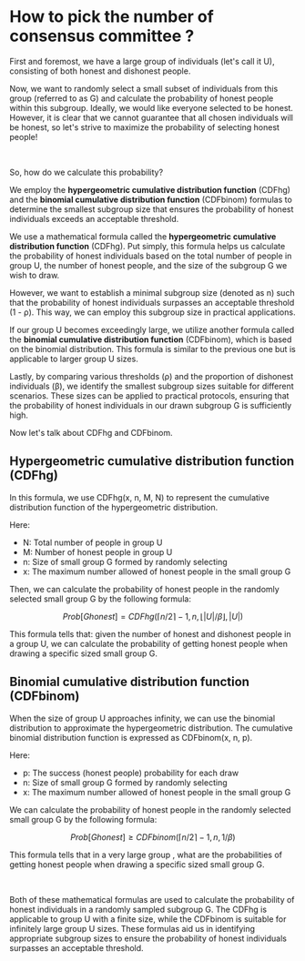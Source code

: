 # How to pick the number of consensus committee ?

First and foremost, we have a large group of individuals (let's call it U), consisting of both honest and dishonest people.

Now, we want to randomly select a small subset of individuals from this group (referred to as G) and calculate the probability of honest people within this subgroup. Ideally, we would like everyone selected to be honest. However, it is clear that we cannot guarantee that all chosen individuals will be honest, so let's strive to maximize the probability of selecting honest people!

<br>

So, how do we calculate this probability?

We employ the **hypergeometric cumulative distribution function** (CDFhg) and the **binomial cumulative distribution function** (CDFbinom) formulas to determine the smallest subgroup size that ensures the probability of honest individuals exceeds an acceptable threshold.

We use a mathematical formula called the **hypergeometric cumulative distribution function** (CDFhg). Put simply, this formula helps us calculate the probability of honest individuals based on the total number of people in group U, the number of honest people, and the size of the subgroup G we wish to draw.

However, we want to establish a minimal subgroup size (denoted as n) such that the probability of honest individuals surpasses an acceptable threshold (1 - ρ). This way, we can employ this subgroup size in practical applications.

If our group U becomes exceedingly large, we utilize another formula called the **binomial cumulative distribution function** (CDFbinom), which is based on the binomial distribution. This formula is similar to the previous one but is applicable to larger group U sizes.

Lastly, by comparing various thresholds (ρ) and the proportion of dishonest individuals (β), we identify the smallest subgroup sizes suitable for different scenarios. These sizes can be applied to practical protocols, ensuring that the probability of honest individuals in our drawn subgroup G is sufficiently high.

Now let's talk about CDFhg and CDFbinom.



## Hypergeometric cumulative distribution function (CDFhg)

In this formula, we use CDFhg(x, n, M, N) to represent the cumulative distribution function of the hypergeometric distribution.

Here:

- N: Total number of people in group U
- M: Number of honest people in group U
- n: Size of small group G formed by randomly selecting
- x:  The maximum number allowed of honest people in the small group G

Then, we can calculate the probability of honest people in the randomly selected small group G by the following formula:

$$ Prob[G honest] = CDFhg(⌈n/2⌉ − 1, n, ⌊|U|/β⌋, |U|) $$

This formula tells that: given the number of honest and dishonest people in a group U, we can calculate the probability of getting honest people when drawing a specific sized small group G.



## Binomial cumulative distribution function (CDFbinom)

When the size of group U approaches infinity, we can use the binomial distribution to approximate the hypergeometric distribution. The cumulative binomial distribution function is expressed as CDFbinom(x, n, p).

Here:

- p: The success (honest people) probability for each draw
- n: Size of small group G formed by randomly selecting
- x: The maximum number allowed of honest people in the small group G

We can calculate the probability of honest people in the randomly selected small group G by the following formula:

$$ Prob[G honest] ≥ CDFbinom(⌈n/2⌉ − 1, n, 1/β) $$

This formula tells that in a very large group , what are the probabilities of getting honest people when drawing a specific sized small group G.

<br>

Both of these mathematical formulas are used to calculate the probability of honest individuals in a randomly sampled subgroup G. The CDFhg is applicable to group U with a finite size, while the CDFbinom is suitable for infinitely large group U sizes. These formulas aid us in identifying appropriate subgroup sizes to ensure the probability of honest individuals surpasses an acceptable threshold.

